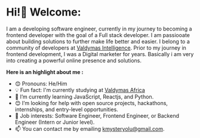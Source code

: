 # Hi!👋 Welcome:


I am a developing software engineer, currently in my journey to becoming a frontend developer with the goal of a Full stack developer. I am passiooate about building solutions to further make life better and easier. I belong to a community of developers at [Valdymas Intelligence](https://valdymasafrica.org/). Prior to my journey in frontend development, I was a Digital marketer for years. Basically i am very into creating a powerful online presence and solutions.


**Here is an highlight about me :**
- 😊 Pronouns: He/Him
- 💡 Fun fact: I'm currently studying at [Valdymas Africa](https://valdymasafrica.org/)
- 🌱 I’m currently learning JavaScript, Reactjs, and Python.
- 😊 I’m looking for help with open source projects, hackathons, internships, and entry-level opportunities.
- 💼 Job interests: Software Engineer, Frontend Engineer, or Backend Engineer (Intern or Junior level).
- 📫 You can contact me by emailing kmysteryolu@gmail.com.


